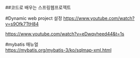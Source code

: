 ##코드로 배우는 스프링웹프로젝트

#Dynamic web project 설정
https://www.youtube.com/watch?v=s9Ofk7TtH84

https://www.youtube.com/watch?v=eDwqvheed44&t=1s

#mybatis 매뉴얼	
https://mybatis.org/mybatis-3/ko/sqlmap-xml.html
